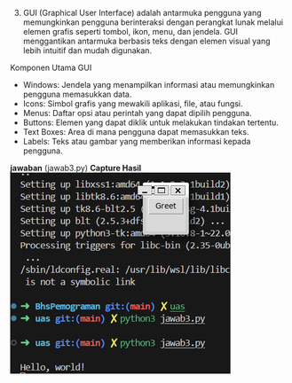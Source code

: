 3. GUI (Graphical User Interface) adalah antarmuka pengguna yang memungkinkan pengguna berinteraksi dengan perangkat lunak melalui elemen grafis seperti tombol, ikon, menu, dan jendela. GUI menggantikan antarmuka berbasis teks dengan elemen visual yang lebih intuitif dan mudah digunakan.

Komponen Utama GUI
- Windows: Jendela yang menampilkan informasi atau memungkinkan pengguna memasukkan data.
- Icons: Simbol grafis yang mewakili aplikasi, file, atau fungsi.
- Menus: Daftar opsi atau perintah yang dapat dipilih pengguna.
- Buttons: Elemen yang dapat diklik untuk melakukan tindakan tertentu.
- Text Boxes: Area di mana pengguna dapat memasukkan teks.
- Labels: Teks atau gambar yang memberikan informasi kepada pengguna.

**jawaban**
(jawab3.py)
**Capture Hasil**
![alt text](image-3.png)